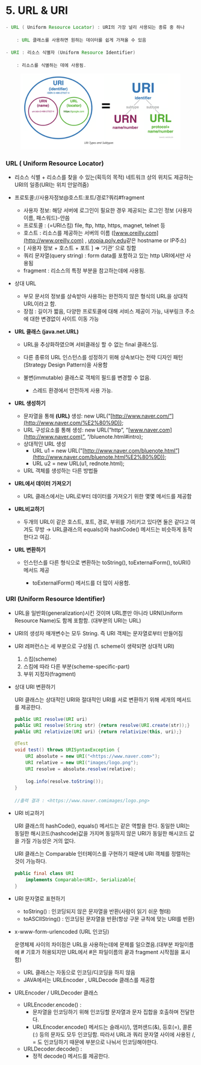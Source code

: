 # 5.  URL & URI

```java
- URL ( Uniform Resource Locator) : URI의 가장 널리 사용되는 종류 중 하나
    
    : URL 클래스를 사용하면 원하는 데이터를 쉽게 가져올 수 있음
    
- URI : 리소스 식별자 (Uniform Resource Identifier)
    
    : 리소스를 식별하는 데에 사용됨.
```

<figure><img src="../../.gitbook/assets/image.png" alt=""><figcaption></figcaption></figure>

### URL ( Uniform Resource Locator)&#x20;

* 리소스 식별 + 리소스를 찾을 수 있는(획득의 목적) 네트워크 상의 위치도 제공하는 URI의 일종(URI는 위치 안알려줌)



*   프로토콜://사용자정보@호스트:포트/경로?쿼리#fragment

    * 사용자 정보: 해당 서버에 로그인이 필요한 경우 제공되는 로그인 정보 (사용자 이름, 패스워드)-안씀
    * 프로토콜 : (=URI스킴) file, ftp, http, https, magnet, telnet 등
    * 호스트 : 리소스를 제공하는 서버의 이름 ([www.oreilly.com](http://www.oreilly.com) , [utopia.poly.edu](http://utopia.poly.edu)같은 hostname or IP주소)
    * \[ 사용자 정보 + 호스트 + 포트 ] ⇒ ‘기관’ 으로 칭함
    * 쿼리 문자열(query string) : form data를 포함하고 있는 http URI에서만 사용됨
    * fragment : 리소스의 특정 부분을 참고하는데에 사용됨.


*   상대 URL

    * 부모 문서의 정보를 상속받아 사용하는 완전하지 않은 형식의 URL을 상대적 URL이라고 함.
    * 장점 : 길이가 짧음, 다양한 프로토콜에 대해 서비스 제공이 가능, 내부링크 주소에 대한 변경없이 사이트 이동 가능


* **URL 클래스 (java.net.URL)**
  * URL을 추상화하였으며 서비클래싱 할 수 없는 final 클래스임.
  * 다른 종류의 URL 인스턴스를 성정하기 위해 상속보다는 전략 디자인 패턴(Strategy Design Pattern)을 사용함
  *   불변(immutable) 클래스로 객체의 필드를 변경할 수 없음.

      * 스레드 환경에서 안전하게 사용 가능.


*   **URL 생성하기**

    * 문자열을 통해 **(URL)** 생성: new URL(”[http://www.naver.com/”](http://www.naver.com/%E2%80%9D));
    * URL 구성요소를 통해 생성: new URL(”http”, “[www.naver.com](http://www.naver.com)”, “/bluenote.html#intro);
    * 상대적인 URL 생성
      * URL u1 = new URL(”[http://www.naver.com/bluenote.html”](http://www.naver.com/bluenote.html%E2%80%9D));
      * URL u2 = new URL(u1, rednote.html);
    * URL 객체를 생성하는 다른 방법들


*   **URL에서 데이터 가져오기**

    * URL 클래스에서는 URL로부터 데이터를 가져오기 위한 몇몇 메서드를 제공함


*   **URL비교하기**

    * 두개의 URL이 같은 호스트, 포트, 경로, 부위를 가리키고 있다면 둘은 같다고 여겨도 무방 → URL클래스의 equals()와 hashCode() 메서드는 비슷하게 동작한다고 여김.


* **URL 변환하기**
  *   인스턴스를 다른 형식으로 변환하는 toString(), toExternalForm(), toURI() 메서드 제공

      * toExternalForm() 메서드를 더 많이 사용함.



### URI (Uniform Resource Identifier)

* URL을 일반화(generalization)시킨 것이며 URL뿐만 아니라 URN(Uniform Resource Name)도 함께 포함함. (대부분의 URI는 URL)
* URI의 생성자 매개변수는 모두 String. 즉 URI 객체는 문자열로부터 만들어짐



*   URI 레퍼런스는 세 부분으로 구성됨 (1. scheme이 생략되면 상대적 URI)

    1. 스킴(scheme)
    2. 스킴에 따라 다른 부분(scheme-specific-part)
    3. 부위 지정자(fragment)


*   상대 URI 변환하기

    URI 클래스는 상대적인 URI와 절대적인 URI를 서로 변환하기 위해 세개의 메서드를 제공한다.

    ```java
    public URI resolve(URI uri)
    public URI resolve(String str) {return resolve(URI.create(str));}
    public URI relativize(URI uri) {return relativize(this, uri);}
    ```

    ```java
    @Test
    void test() throws URISyntaxException {
        URI absolute = new URI("<https://www.naver.com>");
        URI relative = new URI("images/logo.png");
        URI resolve = absolute.resolve(relative);

        log.info(resolve.toString());
    }

    //출력 결과 : <https://www.naver.comimages/logo.png>
    ```



*   URI 비교하기

    URI 클래스의 hashCode(), equals() 메서드는 같은 역할을 한다. 동일한 URI는 동일한 해시코드(hashcode)값을 가지며 동일하지 않은 URI가 동일한 해시코드 값을 가질 가능성은 거의 없다.

    URI 클래스는 Comparable 인터페이스를 구현하기 때문에 URI 객체를 정렬하는 것이 가능하다.

    ```java
    public final class URI
        implements Comparable<URI>, Serializable{
    }
    ```



* URI 문자열로 표현하기
  * toString() : 인코딩되지 않은 문자열을 반환(사람이 읽기 쉬운 형태)
  * toASCIIString() : 인코딩된 문자열을 반환(항상 구문 규칙에 맞는 URI를 반환)



*   x-www-form-urlencoded (URL 인코딩)

    운영체제 사이의 차이점은 URL을 사용하는데에 문제를 일으켰음.(대부분 파일이름에 # 기호가 허용되지만 URL에서 #은 파일이름의 끝과 fragment 시작점을 표시함)

    * URL 클래스는 자동으로 인코딩/디코딩을 하지 않음
    * JAVA에서는 URLEncoder , URLDecode 클래스를 제공함



* URLEncoder / URLDecoder 클래스
  * URLEncoder.encode() :
    * 문자열을 인코딩하기 위해 인코딩할 문자열과 문자 집합을 호출하며 전달한다.
    * URLEncoder.encode() 메서드는 슬래시(/), 앰퍼샌드(&), 등호(=), 콜론(:) 등의 문자도 모두 인코딩함. 따라서 URL과 쿼리 문자열 사이에 사용된 /, = 도 인코딩하기 때문에 부분으로 나눠서 인코딩해야한다.
  * URLDecoder.decode() :
    * 정적 decode() 메서드를 제공한다.
